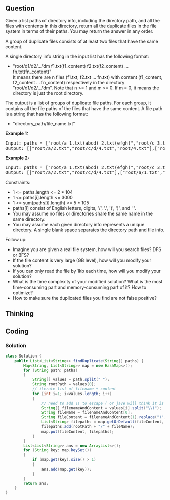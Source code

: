 ## Question
Given a list paths of directory info, including the directory path, and all the files with contents in this directory, return all the duplicate files in the file system in terms of their paths. You may return the answer in any order.  
  
A group of duplicate files consists of at least two files that have the same content.  
  
A single directory info string in the input list has the following format:  
  
* "root/d1/d2/.../dm f1.txt(f1_content) f2.txt(f2_content) ... fn.txt(fn_content)"  
It means there are n files (f1.txt, f2.txt ... fn.txt) with content (f1_content, f2_content ... fn_content) respectively in the directory "root/d1/d2/.../dm". Note that n >= 1 and m >= 0. If m = 0, it means the directory is just the root directory.  
  
The output is a list of groups of duplicate file paths. For each group, it contains all the file paths of the files that have the same content. A file path is a string that has the following format:  
  
* "directory_path/file_name.txt"  
 

**Example 1:**
<pre>
Input: paths = ["root/a 1.txt(abcd) 2.txt(efgh)","root/c 3.txt(abcd)","root/c/d 4.txt(efgh)","root 4.txt(efgh)"]
Output: [["root/a/2.txt","root/c/d/4.txt","root/4.txt"],["root/a/1.txt","root/c/3.txt"]]
</pre>

**Example 2:**
<pre>
Input: paths = ["root/a 1.txt(abcd) 2.txt(efgh)","root/c 3.txt(abcd)","root/c/d 4.txt(efgh)"]
Output: [["root/a/2.txt","root/c/d/4.txt"],["root/a/1.txt","root/c/3.txt"]]
</pre>

Constraints:
* 1 <= paths.length <= 2 * 104
* 1 <= paths[i].length <= 3000
* 1 <= sum(paths[i].length) <= 5 * 105
* paths[i] consist of English letters, digits, '/', '.', '(', ')', and ' '.
* You may assume no files or directories share the same name in the same directory.
* You may assume each given directory info represents a unique directory. A single blank space separates the directory path and file info.
 

Follow up:

* Imagine you are given a real file system, how will you search files? DFS or BFS?
* If the file content is very large (GB level), how will you modify your solution?
* If you can only read the file by 1kb each time, how will you modify your solution?
* What is the time complexity of your modified solution? What is the most time-consuming part and memory-consuming part of it? How to optimize?
* How to make sure the duplicated files you find are not false positive?

## Thinking


## Coding
### Solution
```java
class Solution {
    public List<List<String>> findDuplicate(String[] paths) {
        Map<String, List<String>> map = new HashMap<>();
        for (String path: paths)
        {
            String[] values = path.split(" ");
            String rootPath = values[0];
            // iterate list of filename + content
            for (int i=1; i<values.length; i++)
            {
                // need to add \\ to escape ( or jave will think it is code, but ")" dont need
                String[] filenameAndContent = values[i].split("\\("); 
                String fileName = filenameAndContent[0];
                String fileContent = filenameAndContent[1].replace(")", ""); // clean content
                List<String> filepaths = map.getOrDefault(fileContent, new ArrayList<>());
                filepaths.add(rootPath + "/" + fileName);
                map.put(fileContent, filepaths);
            }
        }
        List<List<String>> ans = new ArrayList<>();
        for (String key: map.keySet())
        {
            if (map.get(key).size() > 1)
            {
                ans.add(map.get(key));
            }
        }
        return ans;
    }
}
```